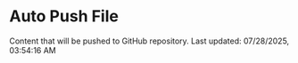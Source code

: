 # Auto Push File

Content that will be pushed to GitHub repository.
Last updated: 07/28/2025, 03:54:16 AM